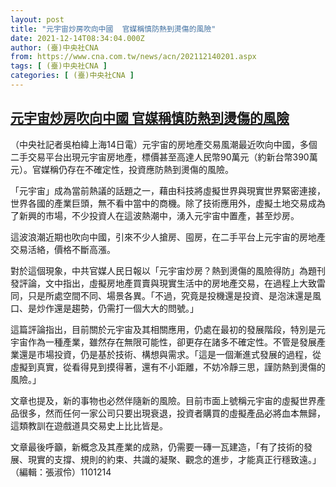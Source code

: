 ```yaml
---
layout: post
title: "元宇宙炒房吹向中國  官媒稱慎防熱到燙傷的風險"
date: 2021-12-14T08:34:04.000Z
author: (臺)中央社CNA
from: https://www.cna.com.tw/news/acn/202112140201.aspx
tags: [ (臺)中央社CNA ]
categories: [ (臺)中央社CNA ]
---
```

<!--1639470844000-->
[元宇宙炒房吹向中國  官媒稱慎防熱到燙傷的風險](https://www.cna.com.tw/news/acn/202112140201.aspx)
------

<div>
<div></div><div><p>（中央社記者吳柏緯上海14日電）元宇宙的房地產交易風潮最近吹向中國，多個二手交易平台出現元宇宙房地產，標價甚至高達人民幣90萬元（約新台幣390萬元）。官媒稱仍存在不確定性，投資應防熱到燙傷的風險。</p><p>「元宇宙」成為當前熱議的話題之一，藉由科技將虛擬世界與現實世界緊密連接，世界各國的產業巨頭，無不看中當中的商機。除了技術應用外，虛擬土地交易成為了新興的市場，不少投資人在這波熱潮中，湧入元宇宙中置產，甚至炒房。</p><p>這波浪潮近期也吹向中國，引來不少人搶房、囤房，在二手平台上元宇宙的房地產交易活絡，價格不斷高漲。</p><p>對於這個現象，中共官媒人民日報以「元宇宙炒房？熱到燙傷的風險得防」為題刊發評論，文中指出，虛擬房地產買賣與現實生活中的房地產交易，在過程上大致雷同，只是所處空間不同、場景各異。「不過，究竟是投機還是投資、是泡沫還是風口、是炒作還是趨勢，仍需打一個大大的問號。」</p><p>這篇評論指出，目前關於元宇宙及其相關應用，仍處在最初的發展階段，特別是元宇宙作為一種產業，雖然存在無限可能性，卻更存在諸多不確定性。不管是發展產業還是市場投資，仍是基於技術、構想與需求。「這是一個漸進式發展的過程，從虛擬到真實，從看得見到摸得著，還有不小距離，不妨冷靜三思，謹防熱到燙傷的風險。」</p><p>文章也提及，新的事物也必然伴隨新的風險。目前市面上號稱元宇宙的虛擬世界產品很多，然而任何一家公司只要出現衰退，投資者購買的虛擬產品必將血本無歸，這類教訓在遊戲道具交易史上比比皆是。</p><p>文章最後呼籲，新概念及其產業的成熟，仍需要一磚一瓦建造，「有了技術的發展、現實的支撐、規則的約束、共識的凝聚、觀念的進步，才能真正行穩致遠。」（編輯：張淑伶）1101214</p></div>
</div>
